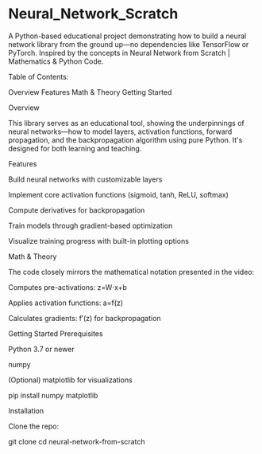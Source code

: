 # Neural_Network_Scratch

A Python-based educational project demonstrating how to build a neural network library from the ground up—no dependencies like TensorFlow or PyTorch. Inspired by the concepts in Neural Network from Scratch | Mathematics & Python Code.

Table of Contents:

Overview
Features
Math & Theory
Getting Started


Overview

This library serves as an educational tool, showing the underpinnings of neural networks—how to model layers, activation functions, forward propagation, and the backpropagation algorithm using pure Python. It's designed for both learning and teaching.

Features

Build neural networks with customizable layers

Implement core activation functions (sigmoid, tanh, ReLU, softmax)

Compute derivatives for backpropagation

Train models through gradient-based optimization

Visualize training progress with built-in plotting options

Math & Theory

The code closely mirrors the mathematical notation presented in the video:

Computes pre-activations: 
z=W⋅x+b

Applies activation functions: 
a=f(z)

Calculates gradients:
f′(z) for backpropagation

Getting Started
Prerequisites

Python 3.7 or newer

numpy

(Optional) matplotlib for visualizations

pip install numpy matplotlib

Installation

Clone the repo:

git clone <repository-url>
cd neural-network-from-scratch

